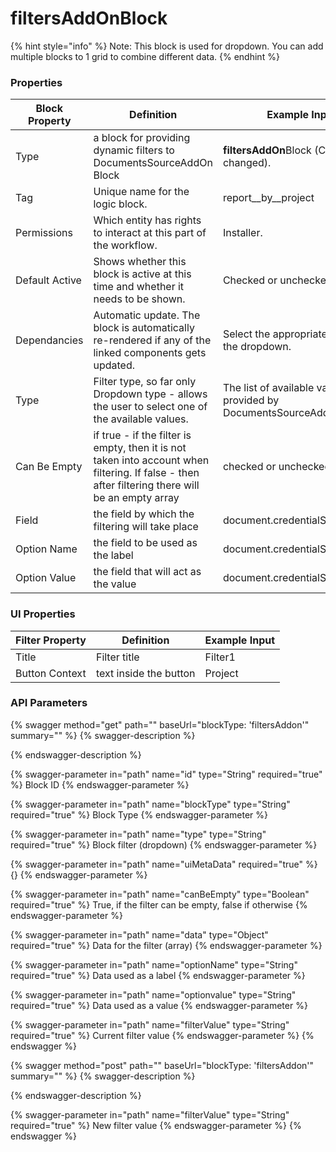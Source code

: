 # filtersAddOnBlock

{% hint style="info" %}
Note: This block is used for dropdown. You can add multiple blocks to 1 grid to combine different data.&#x20;
{% endhint %}

### Properties

| Block Property | Definition                                                                                                                                       | Example Input                                                         |
| -------------- | ------------------------------------------------------------------------------------------------------------------------------------------------ | --------------------------------------------------------------------- |
| Type           | a block for providing dynamic filters to DocumentsSourceAddOn Block                                                                              | **filtersAddOn**Block (Can't be changed).                             |
| Tag            | Unique name for the logic block.                                                                                                                 | report\__by\__project                                                 |
| Permissions    | Which entity has rights to interact at this part of the workflow.                                                                                | Installer.                                                            |
| Default Active | Shows whether this block is active at this time and whether it needs to be shown.                                                                | Checked or unchecked.                                                 |
| Dependancies   | Automatic update. The block is automatically re-rendered if any of the linked components gets updated.                                           | Select the appropriate block from the dropdown.                       |
| Type           | Filter type, so far only Dropdown type - allows the user to select one of the available values.                                                  | The list of available values is provided by DocumentsSourceAddonBlock |
| Can Be Empty   | if true - if the filter is empty, then it is not taken into account when filtering. If false - then after filtering there will be an empty array | checked or unchecked                                                  |
| Field          | the field by which the filtering will take place                                                                                                 | document.credentialSubject.0.ref                                      |
| Option Name    | the field to be used as the label                                                                                                                | document.credentialSubject.0.id                                       |
| Option Value   | the field that will act as the value                                                                                                             | document.credentialSubject.0.id                                       |

### UI Properties



| Filter Property | Definition             | Example Input |
| --------------- | ---------------------- | ------------- |
| Title           | Filter title           | Filter1       |
| Button Context  | text inside the button | Project       |

### API Parameters

{% swagger method="get" path="" baseUrl="blockType: 'filtersAddon'" summary="" %}
{% swagger-description %}

{% endswagger-description %}

{% swagger-parameter in="path" name="id" type="String" required="true" %}
Block ID
{% endswagger-parameter %}

{% swagger-parameter in="path" name="blockType" type="String" required="true" %}
Block Type
{% endswagger-parameter %}

{% swagger-parameter in="path" name="type" type="String" required="true" %}
Block filter (dropdown)
{% endswagger-parameter %}

{% swagger-parameter in="path" name="uiMetaData" required="true" %}
{}
{% endswagger-parameter %}

{% swagger-parameter in="path" name="canBeEmpty" type="Boolean" required="true" %}
True, if the filter can be empty, false if otherwise
{% endswagger-parameter %}

{% swagger-parameter in="path" name="data" type="Object" required="true" %}
Data for the filter (array)
{% endswagger-parameter %}

{% swagger-parameter in="path" name="optionName" type="String" required="true" %}
Data used as a label
{% endswagger-parameter %}

{% swagger-parameter in="path" name="optionvalue" type="String" required="true" %}
Data used as a value
{% endswagger-parameter %}

{% swagger-parameter in="path" name="filterValue" type="String" required="true" %}
Current filter value
{% endswagger-parameter %}
{% endswagger %}

{% swagger method="post" path="" baseUrl="blockType: 'filtersAddon'" summary="" %}
{% swagger-description %}

{% endswagger-description %}

{% swagger-parameter in="path" name="filterValue" type="String" required="true" %}
New filter value
{% endswagger-parameter %}
{% endswagger %}

